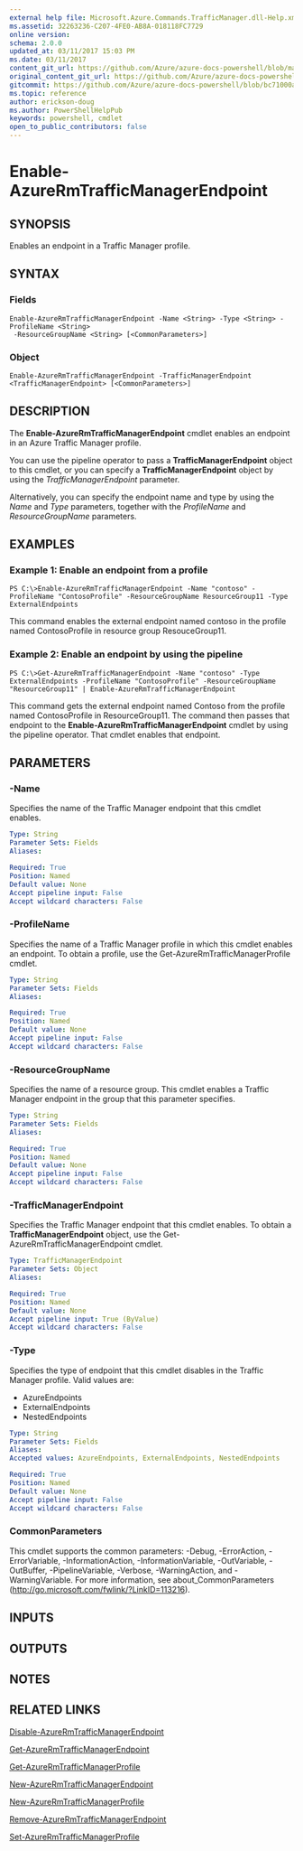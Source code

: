 ```yaml
---
external help file: Microsoft.Azure.Commands.TrafficManager.dll-Help.xml
ms.assetid: 32263236-C207-4FE0-AB8A-018118FC7729
online version:
schema: 2.0.0
updated_at: 03/11/2017 15:03 PM
ms.date: 03/11/2017
content_git_url: https://github.com/Azure/azure-docs-powershell/blob/marchrelease/azureps-cmdlets-docs/ResourceManager/AzureRM.TrafficManager/v2.6.0/Enable-AzureRmTrafficManagerEndpoint.md
original_content_git_url: https://github.com/Azure/azure-docs-powershell/blob/marchrelease/azureps-cmdlets-docs/ResourceManager/AzureRM.TrafficManager/v2.6.0/Enable-AzureRmTrafficManagerEndpoint.md
gitcommit: https://github.com/Azure/azure-docs-powershell/blob/bc71000aa3c7f754b95442dcc415a7324626a15c
ms.topic: reference
author: erickson-doug
ms.author: PowerShellHelpPub
keywords: powershell, cmdlet
open_to_public_contributors: false
---
```


# Enable-AzureRmTrafficManagerEndpoint

## SYNOPSIS
Enables an endpoint in a Traffic Manager profile.

## SYNTAX

### Fields
```
Enable-AzureRmTrafficManagerEndpoint -Name <String> -Type <String> -ProfileName <String>
 -ResourceGroupName <String> [<CommonParameters>]
```

### Object
```
Enable-AzureRmTrafficManagerEndpoint -TrafficManagerEndpoint <TrafficManagerEndpoint> [<CommonParameters>]
```

## DESCRIPTION
The **Enable-AzureRmTrafficManagerEndpoint** cmdlet enables an endpoint in an Azure Traffic Manager profile.

You can use the pipeline operator to pass a **TrafficManagerEndpoint** object to this cmdlet, or you can specify a **TrafficManagerEndpoint** object by using the *TrafficManagerEndpoint* parameter.

Alternatively, you can specify the endpoint name and type by using the *Name* and *Type* parameters, together with the *ProfileName* and *ResourceGroupName* parameters.

## EXAMPLES

### Example 1: Enable an endpoint from a profile
```
PS C:\>Enable-AzureRmTrafficManagerEndpoint -Name "contoso" -ProfileName "ContosoProfile" -ResourceGroupName ResourceGroup11 -Type ExternalEndpoints
```

This command enables the external endpoint named contoso in the profile named ContosoProfile in resource group ResouceGroup11.

### Example 2: Enable an endpoint by using the pipeline
```
PS C:\>Get-AzureRmTrafficManagerEndpoint -Name "contoso" -Type ExternalEndpoints -ProfileName "ContosoProfile" -ResourceGroupName "ResourceGroup11" | Enable-AzureRmTrafficManagerEndpoint
```

This command gets the external endpoint named Contoso from the profile named ContosoProfile in ResourceGroup11.
The command then passes that endpoint to the **Enable-AzureRmTrafficManagerEndpoint** cmdlet by using the pipeline operator.
That cmdlet enables that endpoint.

## PARAMETERS

### -Name
Specifies the name of the Traffic Manager endpoint that this cmdlet enables.

```yaml
Type: String
Parameter Sets: Fields
Aliases: 

Required: True
Position: Named
Default value: None
Accept pipeline input: False
Accept wildcard characters: False
```

### -ProfileName
Specifies the name of a Traffic Manager profile in which this cmdlet enables an endpoint.
To obtain a profile, use the Get-AzureRmTrafficManagerProfile cmdlet.

```yaml
Type: String
Parameter Sets: Fields
Aliases: 

Required: True
Position: Named
Default value: None
Accept pipeline input: False
Accept wildcard characters: False
```

### -ResourceGroupName
Specifies the name of a resource group.
This cmdlet enables a Traffic Manager endpoint in the group that this parameter specifies.

```yaml
Type: String
Parameter Sets: Fields
Aliases: 

Required: True
Position: Named
Default value: None
Accept pipeline input: False
Accept wildcard characters: False
```

### -TrafficManagerEndpoint
Specifies the Traffic Manager endpoint that this cmdlet enables.
To obtain a **TrafficManagerEndpoint** object, use the Get-AzureRmTrafficManagerEndpoint cmdlet.

```yaml
Type: TrafficManagerEndpoint
Parameter Sets: Object
Aliases: 

Required: True
Position: Named
Default value: None
Accept pipeline input: True (ByValue)
Accept wildcard characters: False
```

### -Type
Specifies the type of endpoint that this cmdlet disables in the Traffic Manager profile.
Valid values are: 

- AzureEndpoints
- ExternalEndpoints
- NestedEndpoints

```yaml
Type: String
Parameter Sets: Fields
Aliases: 
Accepted values: AzureEndpoints, ExternalEndpoints, NestedEndpoints

Required: True
Position: Named
Default value: None
Accept pipeline input: False
Accept wildcard characters: False
```

### CommonParameters
This cmdlet supports the common parameters: -Debug, -ErrorAction, -ErrorVariable, -InformationAction, -InformationVariable, -OutVariable, -OutBuffer, -PipelineVariable, -Verbose, -WarningAction, and -WarningVariable. For more information, see about_CommonParameters (http://go.microsoft.com/fwlink/?LinkID=113216).

## INPUTS

## OUTPUTS

## NOTES

## RELATED LINKS

[Disable-AzureRmTrafficManagerEndpoint](./Disable-AzureRmTrafficManagerEndpoint.md)

[Get-AzureRmTrafficManagerEndpoint](./Get-AzureRmTrafficManagerEndpoint.md)

[Get-AzureRmTrafficManagerProfile](./Get-AzureRmTrafficManagerProfile.md)

[New-AzureRmTrafficManagerEndpoint](./New-AzureRmTrafficManagerEndpoint.md)

[New-AzureRmTrafficManagerProfile](./New-AzureRmTrafficManagerProfile.md)

[Remove-AzureRmTrafficManagerEndpoint](./Remove-AzureRmTrafficManagerEndpoint.md)

[Set-AzureRmTrafficManagerProfile](./Set-AzureRmTrafficManagerProfile.md)


